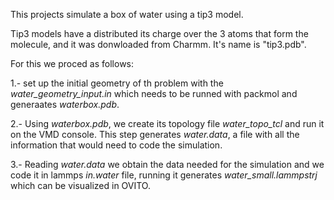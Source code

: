 This projects simulate a box of water using a tip3 model. 

Tip3 models have a distributed its charge over the 3 atoms that form the molecule, and it was donwloaded from Charmm. It's name is "tip3.pdb".

For this we proced as follows: 

1.- set up the initial geometry of th problem with the *water_geometry_input.in* which needs to be runned with packmol and generaates *waterbox.pdb*.

2.- Using *waterbox.pdb*, we create its topology file *water_topo_tcl* and run it on the VMD console. This step generates *water.data*, a file with all the information that would need to code the simulation.

3.- Reading *water.data* we obtain the data needed for the simulation and we code it in lammps *in.water* file, running it generates *water_small.lammpstrj* which can be visualized in OVITO.
